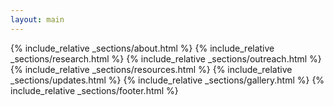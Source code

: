 ```yaml
---
layout: main
---
```


{% include_relative _sections/about.html %}
{% include_relative _sections/research.html %}
{% include_relative _sections/outreach.html %}
{% include_relative _sections/resources.html %}
{% include_relative _sections/updates.html %}
{% include_relative _sections/gallery.html %}
{% include_relative _sections/footer.html %}
